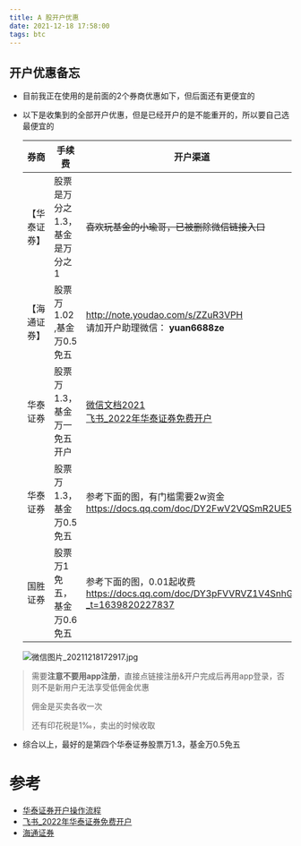 ```yaml
---
title: A 股开户优惠
date: 2021-12-18 17:58:00
tags: btc
---
```

开户优惠备忘
---

* 目前我正在使用的是前面的2个券商优惠如下，但后面还有更便宜的

* 以下是收集到的全部开户优惠，但是已经开户的是不能重开的，所以要自己选最便宜的

  | 券商     | 手续费                         | 开户渠道                                                                                                                                                        | 资金 |
  | -------- |-------------------------------------------------------------------------------------------------------------------------------------------------------------| ------------------------------------------------------------ | ---- |
  | 【华泰证券】 | 股票是万分之1.3，基金是万分之1 | ~~喜欢玩基金的小瑜哥，已被删除微信链接入口~~                                                                                                                                    | 无   |
  | 【海通证券】 | 股票万1.02 ,基金万0.5免五      | http://note.youdao.com/s/ZZuR3VPH <br/>请加开户助理微信： **yuan6688ze**                                                                                             | 无   |
  | 华泰证券 | 股票万1.3，基金万一免五开户    | [微信文档2021](https://mp.weixin.qq.com/s/EyyWMhM3BSkI0md-u5kXyw) <br/>[飞书_2022年华泰证券免费开户](https://esl3hn0h21.feishu.cn/docs/doccn3nb5QNAK6oYJCRBFZyO69g#YSlzoQ) | 无   |
  | 华泰证券 | 股票万1.3，基金万0.5免五       | 参考下面的图，有门槛需要2w资金<br />https://docs.qq.com/doc/DY2FwV2VQSmR2UE55                                                                                             | 2w   |
  | 国胜证券 | 股票万1免五，基金万0.6免五     | 参考下面的图，0.01起收费<br />https://docs.qq.com/doc/DY3pFVVRVZ1V4SnhG?_t=1639820227837                                                                              | 2w   |
  
  ![微信图片_20211218172917.jpg](https://s2.loli.net/2021/12/18/kTQwnmj8UL7c9hI.jpg)

>  需要**注意不要用app注册**，直接点链接注册&开户完成后再用app登录，否则不是新用户无法享受低佣金优惠
>
>  佣金是买卖各收一次
>
>  还有印花税是1‰，卖出的时候收取

* 综合以上，最好的是第四个华泰证券股票万1.3，基金万0.5免五
# 参考

* [华泰证券开户操作流程](https://mp.weixin.qq.com/s/EyyWMhM3BSkI0md-u5kXyw)
* [飞书_2022年华泰证券免费开户](https://esl3hn0h21.feishu.cn/docs/doccn3nb5QNAK6oYJCRBFZyO69g#YSlzoQ)
* [海通证券](http://note.youdao.com/s/ZZuR3VPH)


